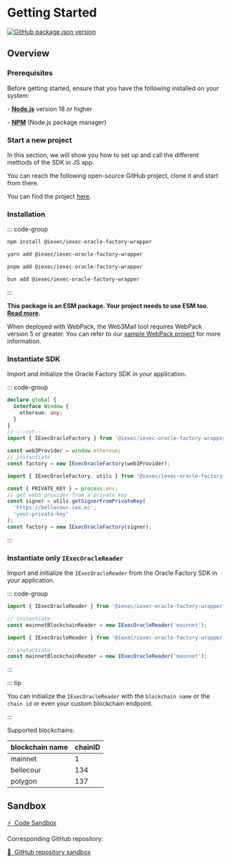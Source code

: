 # Getting Started

[![GitHub package.json version](https://img.shields.io/github/package-json/v/iExecBlockchainComputing/iexec-oracle-factory-wrapper?color=green)](https://github.com/iExecBlockchainComputing/iexec-oracle-factory-wrapper)

## Overview

### Prerequisites

Before getting started, ensure that you have the following installed on your
system:

\- [**Node.js**](https://nodejs.org/en/) version 18 or higher

\- [**NPM**](https://docs.npmjs.com/) (Node.js package manager)

### Start a new project

In this section, we will show you how to set up and call the different methods
of the SDK in JS app.

You can reach the following open-source GitHub project, clone it and start from
there.

You can find the project
[here](https://github.com/iExecBlockchainComputing/iexec-oracle-factory-wrapper).

### Installation

::: code-group

```sh [npm]
npm install @iexec/iexec-oracle-factory-wrapper
```

```sh [yarn]
yarn add @iexec/iexec-oracle-factory-wrapper
```

```sh [pnpm]
pnpm add @iexec/iexec-oracle-factory-wrapper
```

```sh [burn]
bun add @iexec/iexec-oracle-factory-wrapper
```

:::

**This package is an ESM package. Your project needs to use ESM too.**
[**Read more**](https://gist.github.com/sindresorhus/a39789f98801d908bbc7ff3ecc99d99c)**.**

When deployed with WebPack, the Web3Mail tool requires WebPack version 5 or
greater. You can refer to our
[sample WebPack project](https://github.com/iExecBlockchainComputing/web3mail-sdk/tree/main/demo/browser-webpack)
for more information.

### Instantiate SDK

Import and initialize the Oracle Factory SDK in your application.

::: code-group

```ts twoslash [Browser]
declare global {
  interface Window {
    ethereum: any;
  }
}
// ---cut---
import { IExecOracleFactory } from '@iexec/iexec-oracle-factory-wrapper';

const web3Provider = window.ethereum;
// instantiate
const factory = new IExecOracleFactory(web3Provider);
```

```ts twoslash [NodeJS]
import { IExecOracleFactory, utils } from '@iexec/iexec-oracle-factory-wrapper';

const { PRIVATE_KEY } = process.env;
// get web3 provider from a private key
const signer = utils.getSignerFromPrivateKey(
  'https://bellecour.iex.ec',
  'your-private-key'
);
const factory = new IExecOracleFactory(signer);
```

:::

### Instantiate only `IExecOracleReader`

Import and initialize the `IExecOracleReader` from the Oracle Factory SDK in
your application.

::: code-group

```ts twoslash [Browser]
import { IExecOracleReader } from '@iexec/iexec-oracle-factory-wrapper';

// instantiate
const mainnetBlockchainReader = new IExecOracleReader('mainnet');
```

```ts twoslash [NodeJS]
import { IExecOracleReader } from '@iexec/iexec-oracle-factory-wrapper';

// instantiate
const mainnetBlockchainReader = new IExecOracleReader('mainnet');
```

:::

::: tip

You can initialize the `IExecOracleReader` with the `blockchain name` or the
`chain id` or even your custom blockchain endpoint.

:::

Supported blockchains:

| blockchain name | chainID |
| --------------- | ------- |
| mainnet         | 1       |
| bellecour       | 134     |
| polygon         | 137     |

## Sandbox

<a href="https://codesandbox.io/p/github/iExecBlockchainComputing/oracle-factory-sandbox/main" target="_blank" rel="noreferrer" class="link-as-block">
  ⚡ &nbsp;Code Sandbox
</a>

Corresponding GitHub repository:

<a href="https://github.com/iExecBlockchainComputing/oracle-factory-sandbox" target="_blank" rel="noreferrer" class="link-as-block">
  🔎 &nbsp;GitHub repository sandbox
</a>
